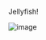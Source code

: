 Jellyfish!

![image](https://github.com/user-attachments/assets/7685e553-fcf2-4f6e-9d5a-eeb1ae750ab6)
